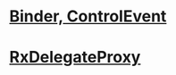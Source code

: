 # [Binder, ControlEvent](https://github.com/start-rxswift/TylerRxStudy/tree/master/RxBinderControl)
# [RxDelegateProxy](https://github.com/start-rxswift/TylerRxStudy/tree/master/RxDelegateProxy)
